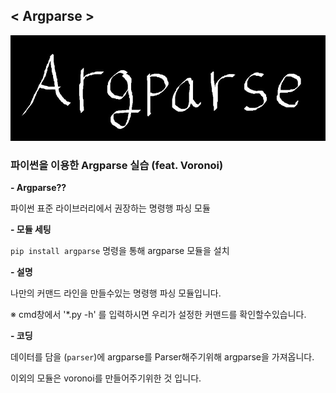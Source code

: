 ## < Argparse >
![Voronoi](./Image/Argparse.JPG)


### 파이썬을 이용한 Argparse 실습 (feat. Voronoi)



**- Argparse??**

파이썬 표준 라이브러리에서 권장하는 명령행 파싱 모듈



**- 모듈 세팅**

`pip install argparse` 명령을 통해 argparse 모듈을 설치



**- 설명**

나만의 커맨드 라인을 만들수있는 명령행 파싱 모듈입니다.

※ cmd창에서 '*.py -h' 를 입력하시면 우리가 설정한 커맨드를 확인할수있습니다.



**- 코딩**

데이터를 담을 (`parser`)에 argparse를 Parser해주기위해 argparse을 가져옵니다.

이외의 모듈은 voronoi를 만들어주기위한 것 입니다.


 

  








